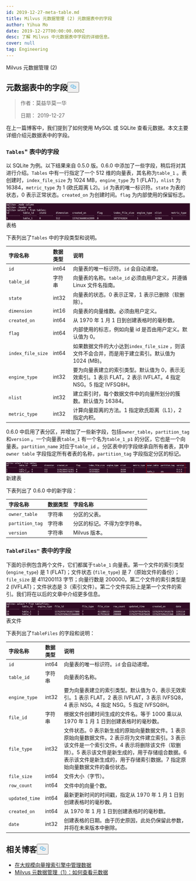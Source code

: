 ```yaml
---
id: 2019-12-27-meta-table.md
title: Milvus 元数据管理 (2) 元数据表中的字段
author: Yihua Mo
date: 2019-12-27T00:00:00.000Z
desc: 了解 Milvus 中元数据表中字段的详细信息。
cover: null
tag: Engineering
---
```

<custom-h1>Milvus 元数据管理 (2)</custom-h1><h2 id="Fields-in-the-Metadata-Table" class="common-anchor-header">元数据表中的字段<button data-href="#Fields-in-the-Metadata-Table" class="anchor-icon" translate="no">
      <svg translate="no"
        aria-hidden="true"
        focusable="false"
        height="20"
        version="1.1"
        viewBox="0 0 16 16"
        width="16"
      >
        <path
          fill="#0092E4"
          fill-rule="evenodd"
          d="M4 9h1v1H4c-1.5 0-3-1.69-3-3.5S2.55 3 4 3h4c1.45 0 3 1.69 3 3.5 0 1.41-.91 2.72-2 3.25V8.59c.58-.45 1-1.27 1-2.09C10 5.22 8.98 4 8 4H4c-.98 0-2 1.22-2 2.5S3 9 4 9zm9-3h-1v1h1c1 0 2 1.22 2 2.5S13.98 12 13 12H9c-.98 0-2-1.22-2-2.5 0-.83.42-1.64 1-2.09V6.25c-1.09.53-2 1.84-2 3.25C6 11.31 7.55 13 9 13h4c1.45 0 3-1.69 3-3.5S14.5 6 13 6z"
        ></path>
      </svg>
    </button></h2><blockquote>
<p>作者：莫益华莫一华</p>
<p>日期： 2019-12-27</p>
</blockquote>
<p>在上一篇博客中，我们提到了如何使用 MySQL 或 SQLite 查看元数据。本文主要详细介绍元数据表中的字段。</p>
<h3 id="Fields-in-the-Tables-table" class="common-anchor-header"><code translate="no">Tables</code>&quot; 表中的字段</h3><p>以 SQLite 为例。以下结果来自 0.5.0 版。0.6.0 中添加了一些字段，稍后将对其进行介绍。<code translate="no">Tables</code> 中有一行指定了一个 512 维的向量表，其名称为<code translate="no">table_1</code> 。表创建时，<code translate="no">index_file_size</code> 为 1024 MB，<code translate="no">engine_type</code> 为 1 (FLAT)，<code translate="no">nlist</code> 为 16384，<code translate="no">metric_type</code> 为 1 (欧氏距离 L2)。<code translate="no">id</code> 为表的唯一标识符。<code translate="no">state</code> 为表的状态，0 表示正常状态。<code translate="no">created_on</code> 为创建时间。<code translate="no">flag</code> 为内部使用的保留标志。</p>
<p>
  
   <span class="img-wrapper"> <img translate="no" src="https://raw.githubusercontent.com/milvus-io/community/master/blog/assets/metadata/tables.png" alt="tables" class="doc-image" id="tables" />
   </span> <span class="img-wrapper"> <span>表格</span> </span></p>
<p>下表列出了<code translate="no">Tables</code> 中的字段类型和说明。</p>
<table>
<thead>
<tr><th style="text-align:left">字段名称</th><th style="text-align:left">数据类型</th><th style="text-align:left">说明</th></tr>
</thead>
<tbody>
<tr><td style="text-align:left"><code translate="no">id</code></td><td style="text-align:left">int64</td><td style="text-align:left">向量表的唯一标识符。<code translate="no">id</code> 会自动递增。</td></tr>
<tr><td style="text-align:left"><code translate="no">table_id</code></td><td style="text-align:left">字符串</td><td style="text-align:left">向量表的名称。<code translate="no">table_id</code> 必须由用户定义，并遵循 Linux 文件名指南。</td></tr>
<tr><td style="text-align:left"><code translate="no">state</code></td><td style="text-align:left">int32</td><td style="text-align:left">向量表的状态。0 表示正常，1 表示已删除（软删除）。</td></tr>
<tr><td style="text-align:left"><code translate="no">dimension</code></td><td style="text-align:left">int16</td><td style="text-align:left">向量表的向量维数。必须由用户定义。</td></tr>
<tr><td style="text-align:left"><code translate="no">created_on</code></td><td style="text-align:left">int64</td><td style="text-align:left">从 1970 年 1 月 1 日到创建表格时的毫秒数。</td></tr>
<tr><td style="text-align:left"><code translate="no">flag</code></td><td style="text-align:left">int64</td><td style="text-align:left">内部使用的标志，例如向量 id 是否由用户定义。默认值为 0。</td></tr>
<tr><td style="text-align:left"><code translate="no">index_file_size</code></td><td style="text-align:left">int64</td><td style="text-align:left">如果数据文件的大小达到<code translate="no">index_file_size</code> ，则该文件不会合并，而是用于建立索引。默认值为 1024 (MB)。</td></tr>
<tr><td style="text-align:left"><code translate="no">engine_type</code></td><td style="text-align:left">int32</td><td style="text-align:left">要为向量表建立的索引类型。默认值为 0，表示无效索引。1 表示 FLAT。2 表示 IVFLAT。4 指定 NSG。5 指定 IVFSQ8H。</td></tr>
<tr><td style="text-align:left"><code translate="no">nlist</code></td><td style="text-align:left">int32</td><td style="text-align:left">建立索引时，每个数据文件中的向量所划分的簇数。默认值为 16384。</td></tr>
<tr><td style="text-align:left"><code translate="no">metric_type</code></td><td style="text-align:left">int32</td><td style="text-align:left">计算向量距离的方法。1 指定欧氏距离（L1），2 指定内积。</td></tr>
</tbody>
</table>
<p>0.6.0 中启用了表分区，并增加了一些新字段，包括<code translate="no">owner_table</code>，<code translate="no">partition_tag</code> 和<code translate="no">version</code> 。一个向量表<code translate="no">table_1</code> 有一个名为<code translate="no">table_1_p1</code> 的分区，它也是一个向量表。<code translate="no">partition_name</code> 对应于<code translate="no">table_id</code> 。分区表中的字段继承自所有者表，其中<code translate="no">owner table</code> 字段指定所有者表的名称，<code translate="no">partition_tag</code> 字段指定分区的标记。</p>
<p>
  
   <span class="img-wrapper"> <img translate="no" src="https://raw.githubusercontent.com/milvus-io/community/master/blog/assets/metadata/tables_new.png" alt="tables_new" class="doc-image" id="tables_new" />
   </span> <span class="img-wrapper"> <span>新建表</span> </span></p>
<p>下表列出了 0.6.0 中的新字段：</p>
<table>
<thead>
<tr><th style="text-align:left">字段名称</th><th style="text-align:left">数据类型</th><th style="text-align:left">字段名称</th></tr>
</thead>
<tbody>
<tr><td style="text-align:left"><code translate="no">owner_table</code></td><td style="text-align:left">字符串</td><td style="text-align:left">分区的父表。</td></tr>
<tr><td style="text-align:left"><code translate="no">partition_tag</code></td><td style="text-align:left">字符串</td><td style="text-align:left">分区的标记。不得为空字符串。</td></tr>
<tr><td style="text-align:left"><code translate="no">version</code></td><td style="text-align:left">字符串</td><td style="text-align:left">Milvus 版本。</td></tr>
</tbody>
</table>
<h3 id="Fields-in-the-TableFiles-table" class="common-anchor-header"><code translate="no">TableFiles&quot;</code> 表中的字段</h3><p>下面的示例包含两个文件，它们都属于<code translate="no">table_1</code> 向量表。第一个文件的索引类型 (<code translate="no">engine_type</code>) 是 1 (FLAT)；文件状态 (<code translate="no">file_type</code>) 是 7（原始文件的备份）；<code translate="no">file_size</code> 是 411200113 字节；向量行数是 200000。第二个文件的索引类型是 2 (IVFLAT)；文件状态是 3（索引文件）。第二个文件实际上是第一个文件的索引。我们将在以后的文章中介绍更多信息。</p>
<p>
  
   <span class="img-wrapper"> <img translate="no" src="https://raw.githubusercontent.com/milvus-io/community/master/blog/assets/metadata/tablefiles.png" alt="tablefiles" class="doc-image" id="tablefiles" />
   </span> <span class="img-wrapper"> <span>表文件</span> </span></p>
<p>下表列出了<code translate="no">TableFiles</code> 的字段和说明：</p>
<table>
<thead>
<tr><th style="text-align:left">字段名称</th><th style="text-align:left">数据类型</th><th style="text-align:left">说明</th></tr>
</thead>
<tbody>
<tr><td style="text-align:left"><code translate="no">id</code></td><td style="text-align:left">int64</td><td style="text-align:left">向量表的唯一标识符。<code translate="no">id</code> 会自动递增。</td></tr>
<tr><td style="text-align:left"><code translate="no">table_id</code></td><td style="text-align:left">字符串</td><td style="text-align:left">向量表的名称。</td></tr>
<tr><td style="text-align:left"><code translate="no">engine_type</code></td><td style="text-align:left">int32</td><td style="text-align:left">要为向量表建立的索引类型。默认值为 0，表示无效索引。1 表示 FLAT，2 表示 IVFLAT，3 表示 IVFSQ8，4 表示 NSG。4 指定 NSG。5 指定 IVFSQ8H。</td></tr>
<tr><td style="text-align:left"><code translate="no">file_id</code></td><td style="text-align:left">字符串</td><td style="text-align:left">根据文件创建时间生成的文件名。等于 1000 乘以从 1970 年 1 月 1 日到创建表格时的毫秒数。</td></tr>
<tr><td style="text-align:left"><code translate="no">file_type</code></td><td style="text-align:left">int32</td><td style="text-align:left">文件状态。0 表示新生成的原始向量数据文件。1 表示原始向量数据文件。2 表示将为文件建立索引。3 表示该文件是一个索引文件。4 表示将删除该文件（软删除）。5 表示该文件是新生成的，用于存储组合数据。6 表示该文件是新生成的，用于存储索引数据。7 指定原始向量数据文件的备份状态。</td></tr>
<tr><td style="text-align:left"><code translate="no">file_size</code></td><td style="text-align:left">int64</td><td style="text-align:left">文件大小（字节）。</td></tr>
<tr><td style="text-align:left"><code translate="no">row_count</code></td><td style="text-align:left">int64</td><td style="text-align:left">文件中的向量个数。</td></tr>
<tr><td style="text-align:left"><code translate="no">updated_time</code></td><td style="text-align:left">int64</td><td style="text-align:left">最新更新时间的时间戳，指定从 1970 年 1 月 1 日到创建表格时的毫秒数。</td></tr>
<tr><td style="text-align:left"><code translate="no">created_on</code></td><td style="text-align:left">int64</td><td style="text-align:left">从 1970 年 1 月 1 日到创建表格时的毫秒数。</td></tr>
<tr><td style="text-align:left"><code translate="no">date</code></td><td style="text-align:left">int32</td><td style="text-align:left">创建表格的日期。由于历史原因，此处仍保留此参数，并将在未来版本中删除。</td></tr>
</tbody>
</table>
<h2 id="Related-blogs" class="common-anchor-header">相关博客<button data-href="#Related-blogs" class="anchor-icon" translate="no">
      <svg translate="no"
        aria-hidden="true"
        focusable="false"
        height="20"
        version="1.1"
        viewBox="0 0 16 16"
        width="16"
      >
        <path
          fill="#0092E4"
          fill-rule="evenodd"
          d="M4 9h1v1H4c-1.5 0-3-1.69-3-3.5S2.55 3 4 3h4c1.45 0 3 1.69 3 3.5 0 1.41-.91 2.72-2 3.25V8.59c.58-.45 1-1.27 1-2.09C10 5.22 8.98 4 8 4H4c-.98 0-2 1.22-2 2.5S3 9 4 9zm9-3h-1v1h1c1 0 2 1.22 2 2.5S13.98 12 13 12H9c-.98 0-2-1.22-2-2.5 0-.83.42-1.64 1-2.09V6.25c-1.09.53-2 1.84-2 3.25C6 11.31 7.55 13 9 13h4c1.45 0 3-1.69 3-3.5S14.5 6 13 6z"
        ></path>
      </svg>
    </button></h2><ul>
<li><a href="https://medium.com/@milvusio/managing-data-in-massive-scale-vector-search-engine-db2e8941ce2f">在大规模向量搜索引擎中管理数据</a></li>
<li><a href="https://medium.com/@milvusio/milvus-metadata-management-1-6b9e05c06fb0">Milvus 元数据管理（1）：如何查看元数据</a></li>
</ul>

